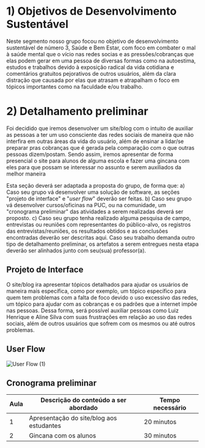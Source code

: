 # 1) Objetivos de Desenvolvimento Sustentável

  Neste segmento nosso grupo focou no objetivo de desenvolvimento sustentável de número 3, Saúde e Bem Estar, com foco em combater o mal à saúde mental que o vício nas redes socias e as pressões/cobranças que elas podem gerar em uma pessoa de diversas formas como na autoestima, estudos e trabalhos devido à exposição radical da vida cotidiana e comentários gratuitos pejorativos de outros usuários, além da clara distração que causada por elas que atrasam e atrapalham o foco em tópicos importantes como na faculdade e/ou trabalho. 


# 2) Detalhamento preliminar

  Foi decidido que iremos desenvolver um site/blog com o intuito de auxiliar as pessoas a ter um uso consciente das redes sociais de maneira que não interfira em outras áreas da vida do usuário, além de ensinar a lidar/se preparar pras cobranças que é gerada pela comparação com o que outras pessoas dizem/postam.
  Sendo assim, iremos apresentar de forma presencial o site para alunos de alguma escola e fazer uma gincana com eles para que possam se interessar no assunto e serem auxiliados da melhor maneira




Esta seção deverá ser adaptada a proposta do grupo, de forma que:
a) Caso seu grupo vá desenvolver uma solução de software, as seções "projeto de interface" e "_user flow_" deverão ser feitas.
b) Caso seu grupo vá desenvolver cursos/oficinas na PUC, ou na comunidade, um "cronograma preliminar" das atividades a serem realizadas deverá ser proposto.
c) Caso seu grupo tenha realizado alguma pesquisa de campo, entrevistas ou reuniões com representantes do público-alvo, os registros das entrevistas/reuniões, os resultados obtidos e as conclusões encontradas deverão ser descritas aqui.
Caso seu trabalho demanda outro tipo de detalhamento preliminar, os artefatos a serem entregues nesta etapa deverão ser alinhados junto com seu(sua) professor(a).

## Projeto de Interface

  O site/blog ira apresentar tópicos detalhados para ajudar os usuários de maneira mais específica, como por exemplo, um tópico específico para quem tem problemas com a falta de foco devido o uso excessivo das redes, um tópico para ajudar com as cobranças e os padrões que a internet impõe nas pessoas.
  Dessa forma, será possível auxiliar pessoas como Luiz Henrique e Aline Silva com suas frustrações em relação ao uso das redes sociais, além de outros usuários que sofrem com os mesmos ou até outros problemas.

## User Flow
![User Flow (1)](https://github.com/ICEI-PUC-Minas-PPC-CC/ppc-cc-2024-1-ment2-manha-fbi_aplicativosonlines/assets/162996245/2830b4cd-4156-44b8-9f26-acb1cbcf1ec1)


## Cronograma preliminar

|Aula   | Descrição do conteúdo a ser abordado  | Tempo necessário |
|------|-----------------------------------------|----|
|1| Apresentação do site/blog aos estudantes | 20 minutos | 
|2| Gincana com os alunos   | 30 minutos |







